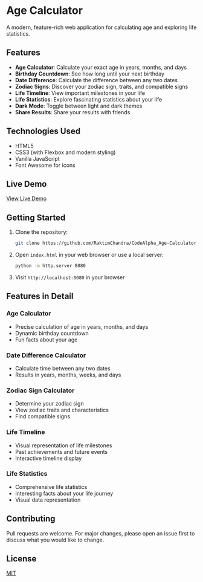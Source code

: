 # Age Calculator

A modern, feature-rich web application for calculating age and exploring life statistics.

## Features

- **Age Calculator**: Calculate your exact age in years, months, and days
- **Birthday Countdown**: See how long until your next birthday
- **Date Difference**: Calculate the difference between any two dates
- **Zodiac Signs**: Discover your zodiac sign, traits, and compatible signs
- **Life Timeline**: View important milestones in your life
- **Life Statistics**: Explore fascinating statistics about your life
- **Dark Mode**: Toggle between light and dark themes
- **Share Results**: Share your results with friends

## Technologies Used

- HTML5
- CSS3 (with Flexbox and modern styling)
- Vanilla JavaScript
- Font Awesome for icons

## Live Demo

[View Live Demo](https://RaktimChandra.github.io/CodeAlpha_Age-Calculator/)

## Getting Started

1. Clone the repository:
   ```bash
   git clone https://github.com/RaktimChandra/CodeAlpha_Age-Calculator.git
   ```

2. Open `index.html` in your web browser or use a local server:
   ```bash
   python -m http.server 8080
   ```

3. Visit `http://localhost:8080` in your browser

## Features in Detail

### Age Calculator
- Precise calculation of age in years, months, and days
- Dynamic birthday countdown
- Fun facts about your age

### Date Difference Calculator
- Calculate time between any two dates
- Results in years, months, weeks, and days

### Zodiac Sign Calculator
- Determine your zodiac sign
- View zodiac traits and characteristics
- Find compatible signs

### Life Timeline
- Visual representation of life milestones
- Past achievements and future events
- Interactive timeline display

### Life Statistics
- Comprehensive life statistics
- Interesting facts about your life journey
- Visual data representation

## Contributing

Pull requests are welcome. For major changes, please open an issue first to discuss what you would like to change.

## License

[MIT](https://choosealicense.com/licenses/mit/)
